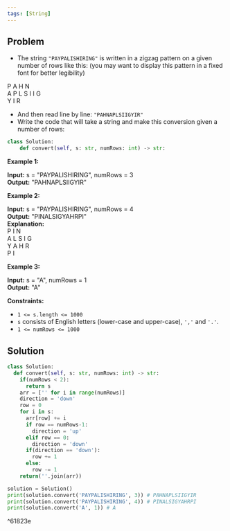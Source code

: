```yaml
---
tags: [String]
---
```


## Problem
- The string `"PAYPALISHIRING"` is written in a zigzag pattern on a given number of rows like this: (you may want to display this pattern in a fixed font for better legibility)

P    A    H    N  
A P L S I   I  G  
Y     I    R

- And then read line by line: `"PAHNAPLSIIGYIR"`
- Write the code that will take a string and make this conversion given a number of rows:

```python
class Solution:
    def convert(self, s: str, numRows: int) -> str:
```

**Example 1:**

**Input:** s = "PAYPALISHIRING", numRows = 3  
**Output:** "PAHNAPLSIIGYIR"

**Example 2:**

**Input:** s = "PAYPALISHIRING", numRows = 4  
**Output:** "PINALSIGYAHRPI"  
**Explanation:**  
P       I   N  
A   L  S  I   G  
Y A   H  R  
P       I

**Example 3:**

**Input:** s = "A", numRows = 1  
**Output:** "A"

**Constraints:**

-   `1 <= s.length <= 1000`
-   `s` consists of English letters (lower-case and upper-case), `','` and `'.'`.
-   `1 <= numRows <= 1000`

## Solution

```python
class Solution:  
  def convert(self, s: str, numRows: int) -> str:
    if(numRows < 2):  
      return s  
    arr = ['' for i in range(numRows)]  
    direction = 'down'  
    row = 0  
    for i in s:  
      arr[row] += i  
      if row == numRows-1:  
        direction = 'up'  
      elif row == 0:  
        direction = 'down'  
      if(direction == 'down'):  
        row += 1  
      else:  
        row -= 1  
    return(''.join(arr))

solution = Solution()
print(solution.convert('PAYPALISHIRING', 3)) # PAHNAPLSIIGYIR
print(solution.convert('PAYPALISHIRING', 4)) # PINALSIGYAHRPI
print(solution.convert('A', 1)) # A
```

^61823e

